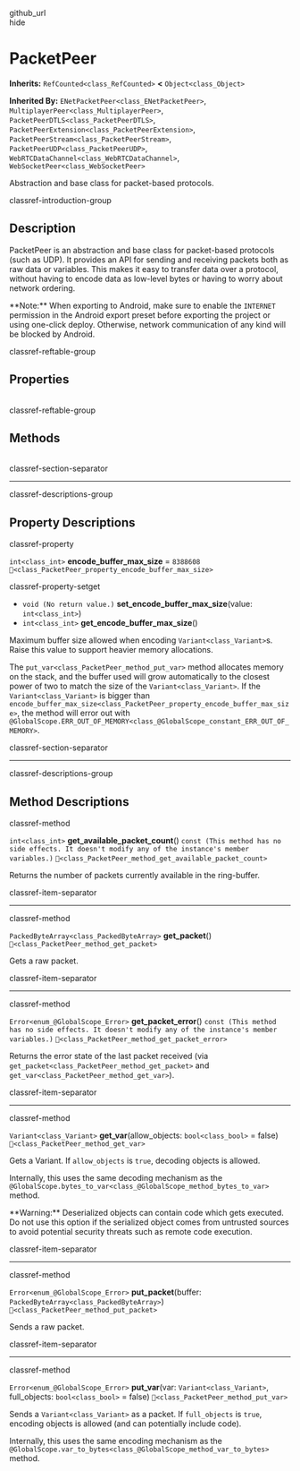 github\_url  
hide

# PacketPeer

**Inherits:** `RefCounted<class_RefCounted>` **&lt;**
`Object<class_Object>`

**Inherited By:** `ENetPacketPeer<class_ENetPacketPeer>`,
`MultiplayerPeer<class_MultiplayerPeer>`,
`PacketPeerDTLS<class_PacketPeerDTLS>`,
`PacketPeerExtension<class_PacketPeerExtension>`,
`PacketPeerStream<class_PacketPeerStream>`,
`PacketPeerUDP<class_PacketPeerUDP>`,
`WebRTCDataChannel<class_WebRTCDataChannel>`,
`WebSocketPeer<class_WebSocketPeer>`

Abstraction and base class for packet-based protocols.

classref-introduction-group

## Description

PacketPeer is an abstraction and base class for packet-based protocols
(such as UDP). It provides an API for sending and receiving packets both
as raw data or variables. This makes it easy to transfer data over a
protocol, without having to encode data as low-level bytes or having to
worry about network ordering.

\*\*Note:\*\* When exporting to Android, make sure to enable the
`INTERNET` permission in the Android export preset before exporting the
project or using one-click deploy. Otherwise, network communication of
any kind will be blocked by Android.

classref-reftable-group

## Properties

<table>
<tbody>
<tr>
</tr>
</tbody>
</table>

classref-reftable-group

## Methods

<table>
<tbody>
<tr>
</tr>
<tr>
</tr>
<tr>
</tr>
<tr>
</tr>
<tr>
</tr>
<tr>
</tr>
</tbody>
</table>

classref-section-separator

------------------------------------------------------------------------

classref-descriptions-group

## Property Descriptions

classref-property

`int<class_int>` **encode\_buffer\_max\_size** = `8388608`
`🔗<class_PacketPeer_property_encode_buffer_max_size>`

classref-property-setget

-   `void (No return value.)` **set\_encode\_buffer\_max\_size**(value:
    `int<class_int>`)
-   `int<class_int>` **get\_encode\_buffer\_max\_size**()

Maximum buffer size allowed when encoding `Variant<class_Variant>`s.
Raise this value to support heavier memory allocations.

The `put_var<class_PacketPeer_method_put_var>` method allocates memory
on the stack, and the buffer used will grow automatically to the closest
power of two to match the size of the `Variant<class_Variant>`. If the
`Variant<class_Variant>` is bigger than
`encode_buffer_max_size<class_PacketPeer_property_encode_buffer_max_size>`,
the method will error out with
`@GlobalScope.ERR_OUT_OF_MEMORY<class_@GlobalScope_constant_ERR_OUT_OF_MEMORY>`.

classref-section-separator

------------------------------------------------------------------------

classref-descriptions-group

## Method Descriptions

classref-method

`int<class_int>` **get\_available\_packet\_count**()
`const (This method has no side effects. It doesn't modify any of the instance's member variables.)`
`🔗<class_PacketPeer_method_get_available_packet_count>`

Returns the number of packets currently available in the ring-buffer.

classref-item-separator

------------------------------------------------------------------------

classref-method

`PackedByteArray<class_PackedByteArray>` **get\_packet**()
`🔗<class_PacketPeer_method_get_packet>`

Gets a raw packet.

classref-item-separator

------------------------------------------------------------------------

classref-method

`Error<enum_@GlobalScope_Error>` **get\_packet\_error**()
`const (This method has no side effects. It doesn't modify any of the instance's member variables.)`
`🔗<class_PacketPeer_method_get_packet_error>`

Returns the error state of the last packet received (via
`get_packet<class_PacketPeer_method_get_packet>` and
`get_var<class_PacketPeer_method_get_var>`).

classref-item-separator

------------------------------------------------------------------------

classref-method

`Variant<class_Variant>` **get\_var**(allow\_objects: `bool<class_bool>`
= false) `🔗<class_PacketPeer_method_get_var>`

Gets a Variant. If `allow_objects` is `true`, decoding objects is
allowed.

Internally, this uses the same decoding mechanism as the
`@GlobalScope.bytes_to_var<class_@GlobalScope_method_bytes_to_var>`
method.

\*\*Warning:\*\* Deserialized objects can contain code which gets
executed. Do not use this option if the serialized object comes from
untrusted sources to avoid potential security threats such as remote
code execution.

classref-item-separator

------------------------------------------------------------------------

classref-method

`Error<enum_@GlobalScope_Error>` **put\_packet**(buffer:
`PackedByteArray<class_PackedByteArray>`)
`🔗<class_PacketPeer_method_put_packet>`

Sends a raw packet.

classref-item-separator

------------------------------------------------------------------------

classref-method

`Error<enum_@GlobalScope_Error>` **put\_var**(var:
`Variant<class_Variant>`, full\_objects: `bool<class_bool>` = false)
`🔗<class_PacketPeer_method_put_var>`

Sends a `Variant<class_Variant>` as a packet. If `full_objects` is
`true`, encoding objects is allowed (and can potentially include code).

Internally, this uses the same encoding mechanism as the
`@GlobalScope.var_to_bytes<class_@GlobalScope_method_var_to_bytes>`
method.
